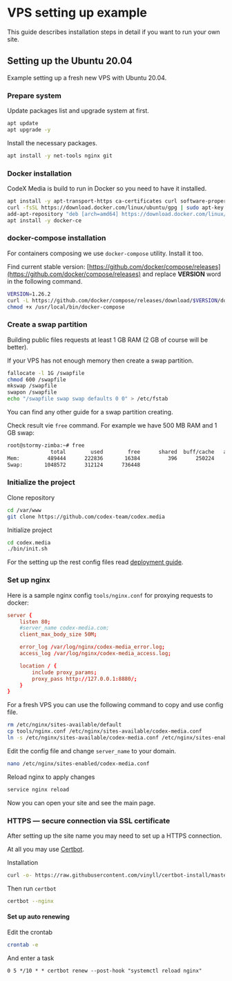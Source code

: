 # VPS setting up example

This guide describes installation steps in detail if you want to run your own site.

## Setting up the Ubuntu 20.04

Example setting up a fresh new VPS with Ubuntu 20.04.

### Prepare system

Update packages list and upgrade system at first.

```bash
apt update
apt upgrade -y
```

Install the necessary packages.

```bash
apt install -y net-tools nginx git
```

### Docker installation

CodeX Media is build to run in Docker so you need to have it installed.

```bash
apt install -y apt-transport-https ca-certificates curl software-properties-common
curl -fsSL https://download.docker.com/linux/ubuntu/gpg | sudo apt-key add -
add-apt-repository "deb [arch=amd64] https://download.docker.com/linux/ubuntu bionic stable"
apt install -y docker-ce
```

### docker-compose installation

For containers composing we use `docker-compose` utility. Install it too.

Find current stable version: [https://github.com/docker/compose/releases](https://github.com/docker/compose/releases) and replace **VERSION** word in the following command.

```bash
VERSION=1.26.2
curl -L https://github.com/docker/compose/releases/download/$VERSION/docker-compose-`uname -s`-`uname -m` -o /usr/local/bin/docker-compose
chmod +x /usr/local/bin/docker-compose
```

### Create a swap partition

Building public files requests at least 1 GB RAM (2 GB of course will be better).

If your VPS has not enough memory then create a swap partition.

```bash
fallocate -l 1G /swapfile
chmod 600 /swapfile
mkswap /swapfile
swapon /swapfile
echo "/swapfile swap swap defaults 0 0" > /etc/fstab
```

You can find any other guide for a swap partition creating.

Check result vie `free` command. For example we have 500 MB RAM and 1 GB swap:

```bash
root@stormy-zimba:~# free
              total        used        free      shared  buff/cache   available
Mem:         489444      222836       16384         396      250224      252020
Swap:       1048572      312124      736448
``` 

### Initialize the project

Clone repository

```bash
cd /var/www
git clone https://github.com/codex-team/codex.media
```

Initialize project

```bash
cd codex.media
./bin/init.sh
```

For the setting up the rest config files read [deployment guide](general-installation.md).

### Set up nginx 

Here is a sample nginx config `tools/nginx.conf` for proxying requests to docker:

```conf
server {
    listen 80;
    #server_name codex-media.com;
    client_max_body_size 50M;

    error_log /var/log/nginx/codex-media_error.log;
    access_log /var/log/nginx/codex-media_access.log;

    location / {
        include proxy_params;
        proxy_pass http://127.0.0.1:8880/;
    }
}
```

For a fresh VPS you can use the following command to copy and use config file.

```bash
rm /etc/nginx/sites-available/default
cp tools/nginx.conf /etc/nginx/sites-available/codex-media.conf
ln -s /etc/nginx/sites-available/codex-media.conf /etc/nginx/sites-enabled/codex-media.conf
```

Edit the config file and change `server_name` to your domain. 

```bash
nano /etc/nginx/sites-enabled/codex-media.conf
```

Reload nginx to apply changes

```bash
service nginx reload
```

Now you can open your site and see the main page.

### HTTPS — secure connection via SSL certificate

After setting up the site name you may need to set up a HTTPS connection.

At all you may use [Certbot](https://certbot.eff.org).

Installation

```bash
curl -o- https://raw.githubusercontent.com/vinyll/certbot-install/master/install.sh | bash
```

Then run `certbot`

```bash
certbot --nginx
```

#### Set up auto renewing

Edit the crontab

```bash
crontab -e
```

And enter a task

```cron
0 5 */10 * * certbot renew --post-hook "systemctl reload nginx"
```
